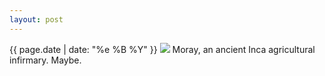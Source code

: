 ```yaml
---
layout: post
---
```


<p>
  <time>{{ page.date | date: "%e %B %Y" }}</time>
  <img src="https://s3.amazonaws.com/life.aaronjgreenberg.com/189.jpg">
  Moray, an ancient Inca agricultural infirmary. Maybe.
</p>
